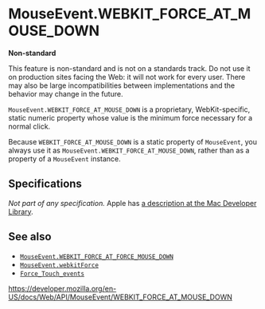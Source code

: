 MouseEvent.WEBKIT\_FORCE\_AT\_MOUSE\_DOWN
=========================================

**Non-standard**

This feature is non-standard and is not on a standards track. Do not use it on production sites facing the Web: it will not work for every user. There may also be large incompatibilities between implementations and the behavior may change in the future.

`MouseEvent.WEBKIT_FORCE_AT_MOUSE_DOWN` is a proprietary, WebKit-specific, static numeric property whose value is the minimum force necessary for a normal click.

Because `WEBKIT_FORCE_AT_MOUSE_DOWN` is a static property of `MouseEvent`, you always use it as `MouseEvent.WEBKIT_FORCE_AT_MOUSE_DOWN`, rather than as a property of a `MouseEvent` instance.

Specifications
--------------

*Not part of any specification.* Apple has [a description at the Mac Developer Library](https://developer.apple.com/library/prerelease/mac/documentation/AppleApplications/Conceptual/SafariJSProgTopics/RespondingtoForceTouchEventsfromJavaScript.html).

See also
--------

-   [`MouseEvent.WEBKIT_FORCE_AT_FORCE_MOUSE_DOWN`](webkit_force_at_force_mouse_down)
-   [`MouseEvent.webkitForce`](webkitforce)
-   [`Force_Touch_events`](../force_touch_events)

<a href="https://developer.mozilla.org/en-US/docs/Web/API/MouseEvent/WEBKIT_FORCE_AT_MOUSE_DOWN" class="_attribution-link">https://developer.mozilla.org/en-US/docs/Web/API/MouseEvent/WEBKIT_FORCE_AT_MOUSE_DOWN</a>
